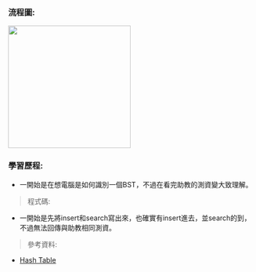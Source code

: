 ### 流程圖:

<img src='https://github.com/OPlobo/Learning/blob/master/idea/Untitled%20Diagram%20(1).jpg' height=250 weight =250>


### 學習歷程:
* 一開始是在想電腦是如何識別一個BST，不過在看完助教的測資變大致理解。
> 程式碼:
* 一開始是先將insert和search寫出來，也確實有insert進去，並search的到，不過無法回傳與助教相同測資。

> 參考資料:
* [Hash Table](https://docs.google.com/presentation/d/e/2PACX-1vT1HO9Nl475k2bR0l1x8_Tr4V5Wzx0BEqp9bpmHckvj8kTeJehhYVlOJUDVPhLQm6kjGCJ_sLMSBUw5/pub?start=false&loop=false&delayms=3000&slide=id.g790b8351ca_0_59)
